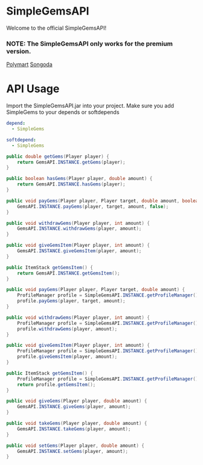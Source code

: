 # SimpleGemsAPI
Welcome to the official SimpleGemsAPI!

### NOTE: The SimpleGemsAPI only works for the premium version.
[Polymart](https://polymart.org/resource/simplegems-1-8-1-16.1611)
[Songoda](https://songoda.com/marketplace/product/simplegems-18-116-add-gems-to-minecraft-a-new-type-of-currency-to-servers.754)

# API Usage
Import the SimpleGemsAPI.jar into your project.
Make sure you add SimpleGems to your depends or softdepends
```YAML
depend:
  - SimpleGems

softdepend:
  - SimpleGems
```

```JAVA
public double getGems(Player player) {
    return GemsAPI.INSTANCE.getGems(player);
}

public boolean hasGems(Player player, double amount) {
    return GemsAPI.INSTANCE.hasGems(player);
}

public void payGems(Player player, Player target, double amount, boolean silent) {
    GemsAPI.INSTANCE.payGems(player, target, amount, false);
}

public void withdrawGems(Player player, int amount) {
    GemsAPI.INSTANCE.withdrawGems(player, amount);
}

public void giveGemsItem(Player player, int amount) {
    GemsAPI.INSTANCE.giveGemsItem(player, amount);
}

public ItemStack getGemsItem() {
    return GemsAPI.INSTANCE.getGemsItem();
}

public void payGems(Player player, Player target, double amount) {
    ProfileManager profile = SimpleGemsAPI.INSTANCE.getProfileManager();
    profile.payGems(player, target, amount);
}

public void withdrawGems(Player player, int amount) {
    ProfileManager profile = SimpleGemsAPI.INSTANCE.getProfileManager();
    profile.withdrawGems(player, amount);
}

public void giveGemsItem(Player player, int amount) {
    ProfileManager profile = SimpleGemsAPI.INSTANCE.getProfileManager();
    profile.giveGemsItem(player, amount);
}

public ItemStack getGemsItem() {
    ProfileManager profile = SimpleGemsAPI.INSTANCE.getProfileManager();
    return profile.getGemsItem();
}

public void giveGems(Player player, double amount) {
    GemsAPI.INSTANCE.giveGems(player, amount);
}

public void takeGems(Player player, double amount) {
    GemsAPI.INSTANCE.takeGems(player, amount);
}

public void setGems(Player player, double amount) {
    GemsAPI.INSTANCE.setGems(player, amount);
}
```